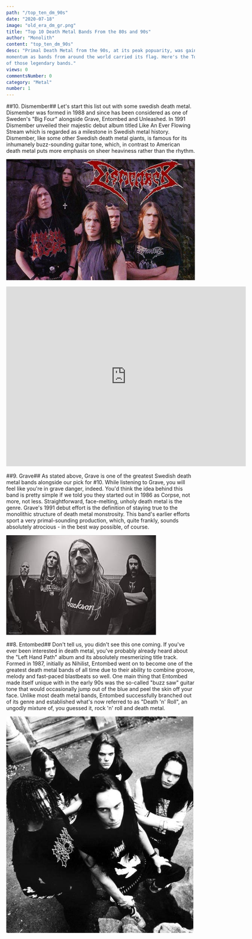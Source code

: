 ```yaml
---
path: "/top_ten_dm_90s"
date: "2020-07-18"
image: "old_era_dm_gr.png"
title: "Top 10 Death Metal Bands From the 80s and 90s"
author: "Monolith"
content: "top_ten_dm_90s"
desc: "Primal Death Metal from the 90s, at its peak popuarity, was gaining unforseen
momentum as bands from around the world carried its flag. Here's the Top 10
of those legendary bands."
views: 0
commentsNumber: 0
category: "Metal"
number: 1
---
```



<!-- ![Article thumbnail](https://raw.githubusercontent.com/MonolithOfficial/darkwirejsons/master/images/90s_concepts.png) -->
##10. Dismember##
Let's start this list out with some swedish death metal. Dismember was formed in 1988 and since has been considered as one of Sweden's \"Big Four\" alongside Grave, Entombed and Unleashed. In 1991 Dismember unveiled their majestic debut album titled Like An Ever Flowing Stream which is regarded as a milestone in Swedish metal history. Dismember, like some other Swedish death metal giants, is famous for its inhumanely buzz-sounding guitar tone, which, in contrast to American death metal puts more emphasis on sheer heaviness rather than the rhythm. 


![Dismember](https://raw.githubusercontent.com/MonolithOfficial/darkwirejsons/master/images/dismember.jpg)

<iframe width="640" height="480" src="https://www.youtube.com/embed/eOkE38kWAIw" frameborder="0" allow="accelerometer; autoplay; encrypted-media; gyroscope; picture-in-picture" allowfullscreen></iframe>


##9. Grave##
As stated above, Grave is one of the greatest Swedish death metal bands alongside our pick for #10. While listening to Grave, you will feel like you're in grave danger, indeed. You'd think the idea behind this band is pretty simple if we told you they started out in 1986 as Corpse, not more, not less. Straightforward, face-melting, unholy death metal is the genre. Grave's 1991 debut effort is the definition of staying true to the monolithic structure of death metal monstrosity. This band's earlier efforts sport a very primal-sounding production, which, quite frankly, sounds absolutely atrocious - in the best way possible, of course.


![Grave](https://raw.githubusercontent.com/MonolithOfficial/darkwirejsons/master/images/grave.jpg)


##8. Entombed##
Don't tell us, you didn't see this one coming. If you've ever been interested in death metal, you've probably already heard about the \"Left Hand Path\" album and its absolutely mesmerizing title track. Formed in 1987, initially as Nihilist, Entombed went on to become one of the greatest death metal bands of all time due to their ability to combine groove, melody and fast-paced blastbeats so well. One main thing that Entombed made itself unique with in the early 90s was the so-called \"buzz saw\" guitar tone that would occasionally jump out of the blue and peel the skin off your face. Unlike most death metal bands, Entombed successfully branched out of its genre and established what's now referred to as \"Death 'n' Roll\", an ungodly mixture of, you guessed it, rock 'n' roll and death metal.


![Entombed](https://raw.githubusercontent.com/MonolithOfficial/darkwirejsons/master/images/entombed.jpg)